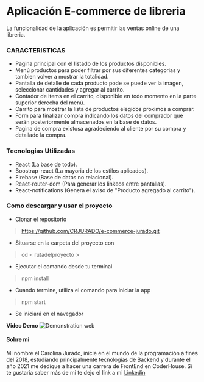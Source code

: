 # Aplicación E-commerce de libreria

La funcionalidad de la aplicación es permitir las ventas online de una libreria. 
 

### CARACTERISTICAS

* Pagina principal con el listado de los productos disponibles.
* Menú productos para poder filtrar por sus diferentes categorias y tambien volver a mostrar la totalidad.
* Pantalla de detalle de cada producto pode se puede ver la imagen, seleccionar cantidades y agregar al carrito.
* Contador de items en el carrito, disponible en todo momento en la parte superior derecha del menú.
* Carrito para mostrar la lista de productos elegidos proximos a comprar.
* Form para finalizar compra indicando los datos del comprador que serán posteriormente almacenados en la base de datos.
* Pagina de compra existosa agradeciendo al cliente por su compra y detallado la compra.

### Tecnologias Utilizadas

- React (La base de todo).
- Boostrap-react (La mayoria de los estilos aplicados).
- Firebase (Base de datos no relacional).
- React-router-dom (Para generar los linkeos entre pantallas).
- React-notifications (Genera el aviso de "Producto agregado al carrito").

### Como descargar y usar el proyecto

- Clonar el repositorio
> https://github.com/CRJURADO/e-commerce-jurado.git
- Situarse en la carpeta del proyecto con
> cd < rutadelproyecto >
- Ejecutar el comando desde tu terminal
> npm install
- Cuando termine, utiliza el comando para iniciar la app
> npm start
- Se iniciará en el navegador

**Video Demo**
![Demonstration web]()

#### Sobre mi

Mi nombre el Carolina Jurado, inicie en el mundo de la programación a fines del 2018, estudiando principalmente tecnologias de Backend y durante el año 2021 me dedique a hacer una carrera de FrontEnd en CoderHouse.
Si te gustaria saber más de mi te dejo el link a mi [Linkedin](www.linkedin.com/in/carolina-jurado-b22a0817a)
